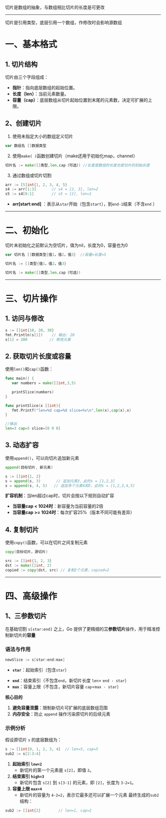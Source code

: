 切片是数组的抽象，与数组相比切片的长度是可更改
***
切片是引用类型，底层引用一个数组，作修改时会影响源数组
# 一、基本格式
## 1. 切片结构
切片由三个字段组成：
- **指针**：指向底层数组的起始位置。
- **长度（len）**：当前元素数量。
- **容量（cap）**：底层数组从切片起始位置到末尾的元素数，决定可扩展的上限。
## 2、创建切片
1. 使用未指定大小的数组定义切片
```go
var 数组名 []数据类型
```
2. 使用`make( )`函数创建切片（make还用于初始化map，channel）
```go
切片名 := make([]类型,len,cap（可选）) //长度是数组的长度也是切片的初始长度
```
3. 通过数组或切片切割
```go
arr := [5]int{1, 2, 3, 4, 5}
s4 := arr[1:3]       // s4 = [2, 3], len=2
s5 := s4[0:1]        // s5 = [2], len=1
```
* **arr[start:end]** ：表示从`star`开始（包含`start`），到`end-1`结束（不含`end` ）
***
# 二、初始化
切片未初始化之前默认为空切片，值为nil，长度为0，容量也为0
```go
var 切片名 []数据类型{值1，值2，值3}  //容量=长度=3

切片名 := []类型{值1，值2，值3}

切片名 := make([]类型,len,cap（可选）)
```
***
# 三、切片操作
## 1. 访问与修改
```go
s := []int{10, 20, 30}
fmt.Println(s[1])    // 输出: 20
s[1] = 200          // 修改元素
```
## 2. **获取切片长度或容量**
使用`len()`和`cap()`函数：
```go
func main() {
   var numbers = make([]int,3,5)

   printSlice(numbers)
}

func printSlice(x []int){
   fmt.Printf("len=%d cap=%d slice=%v\n",len(x),cap(x),x)
}

//输出
len=3 cap=5 slice=[0 0 0]
```
## 3. **动态扩容**
使用`append()`，可以向切片追加新元素
```go
append(目标切片, 新元素)
```

```go
s := []int{1, 2}
s = append(s, 3)       // 追加元素3，此时s = [1,2,3]
s = append(s, 4, 5)   // 追加多个元素4和5，此时s = [1,2,3,4,5]
```
**扩容机制**：当len超过cap时，切片会按以下规则自动扩容
- **当容量cap < 1024时**：新容量为当前容量的2倍
- **当容量cap >= 1024时**：每次扩容25%（版本不同可能有差异）
## 4. 复制切片
使用`copy()`函数，可以在切片之间复制元素
```go
copy(目标切片，源切片)
```

```go
src := []int{1, 2, 3}
dst := make([]int, 2)
copied := copy(dst, src) // 复制2个元素，copied=2
```
***
# 四、高级操作
## 1、三参数切片
在基础切割 `s[star:end]` 之上，Go 提供了更精细的**三参数切片**操作，用于精准控制新切片的**容量**
### **语法与作用**
```go
newSlice := s[star:end:max]
```
* **`star`**：起始索引（包含`star`）
- **`end`**：结束索引（不包含`end`，新切片长度 `len`= `end - star`）
- **`max`**：容量上限（不包含，新切片容量 `cap`=`max - star`）

**核心目的**
1. **避免容量泄露**：限制新切片可扩展的底层数组范围
2. **内存安全**：防止 `append` 操作污染原切片的后续元素

### **示例分析**
假设原切片 `s` 的底层数组为：
```go
s := []int{0, 1, 2, 3, 4}  // len=5, cap=5
sub2 := s[2:3:4]
```
1. **起始索引 `low=2`**
    - 新切片的第一个元素是 `s[2]`，即值 `2`。
2. **结束索引 `high=3`**
    - 新切片包含 `s[2]` 到 `s[3-1]` 的元素，即 `[2]`，长度为 `3-2=1`。
3. **容量上限 `max=4`**
    - 新切片的容量为 `4-2=2`，表示它最多还可以扩展一个元素
最终生成的`sub2`结构：
```go
sub2 := []int{2}        // len=1, cap=2
```